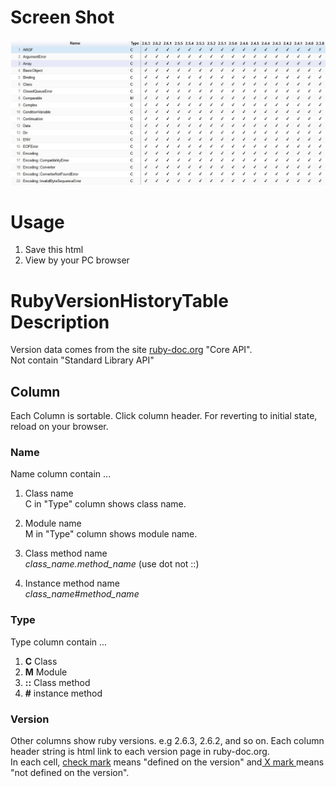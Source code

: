 
# Screen Shot #
![](image/screen_shot.jpg)
# Usage #
1. Save this html
1. View by  your PC browser
# RubyVersionHistoryTable Description #
Version data comes from the site  [ruby-doc.org](http://ruby-doc.org/) "Core API".  
Not contain "Standard Library API"


## Column ##  
Each Column is sortable. Click column header. For reverting to initial state, reload on your browser.
### Name ###
Name column contain ...  
1. Class name  
 C in "Type" column shows class name.

1. Module name  
M  in "Type" column shows module name.
1. Class method name   
*class_name.method_name* (use dot not ::)
1. Instance method name  
*class_name#method_name*

### Type ###
Type column contain ...
1. **C** Class  
1. **M** Module  
1. **::** Class method  
1. **#** instance method

### Version ###
Other columns show ruby versions. e.g 2.6.3, 2.6.2, and so on. Each column header string is html link to each version page in ruby-doc.org.  
In each cell, [check mark](https://en.wikipedia.org/wiki/Check_mark) means "defined on the version" and[ X mark ](https://en.wikipedia.org/wiki/X_mark)means "not defined on the version".
